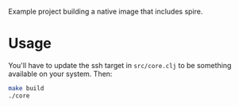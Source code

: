 Example project building a native image that includes spire.

# Usage
You'll have to update the ssh target in `src/core.clj` to be something available on your system. Then:

```bash
make build
./core
```
